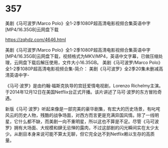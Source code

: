 # 357
美剧《马可波罗/Marco Polo》全1-2季1080P超高清电影视频合集英语中字[MP4/16.35GB]云网盘下载

https://zqhdz.com/4646.html

美剧《马可波罗/Marco Polo》全1-2季1080P超高清电影视频合集英语中字[MP4/16.35GB]云网盘下载，视频格式为MKV/MP4，英语中文字幕，已做压缩处理，云网盘下载后解压使用，文件大小16.35GB。
美剧《马可波罗/Marco Polo》全1-2季1080P超高清电影视频合集-简介：
美剧《马可波罗》全2季20集未删减高清英语中字-

《马可·波罗》是由约翰·福斯克执导的宫廷爱情电视剧，Lorenzo Richelmy主演。于2014年12月12日在美国Netflix台正式开播。该片讲述了马可·波罗的东方冒险奇遇。

新版《马可·波罗》听起来像是一部完美的豪华剧集，有宏大的历史场景，有叱咤风云的历史人物，残酷的战争场面，对西方而言更是充满异国风情。除了一线明星，它什么都不缺，而美剧一向不重明星，所以这也不算是不足。尽管《马可波罗》拥有大场面、大规模和肆无忌惮的露肉，不过这部剧的闪光瞬间实在太少太少。从剧目本身来说可能不算太无聊，但它完全达不到Netflix赖以生存的高质量。
